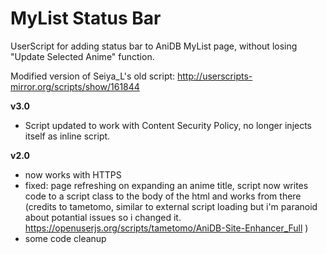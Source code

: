 # MyList Status Bar
UserScript for adding status bar to AniDB MyList page, 
without losing "Update Selected Anime" function.

Modified version of Seiya_L's old script:
http://userscripts-mirror.org/scripts/show/161844

**v3.0**
- Script updated to work with Content Security Policy, no longer injects itself as inline script.

**v2.0**
- now works with HTTPS
- fixed: page refreshing on expanding an anime title, script now writes code to a script class to the body of the html and works from there
(credits to tametomo, similar to external script loading but i'm paranoid about potantial issues so i changed it.
https://openuserjs.org/scripts/tametomo/AniDB-Site-Enhancer_Full )
- some code cleanup 
